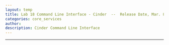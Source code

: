 ```yaml
---
layout: temp
title: Lab 18 Command Line Interface - Cinder  --  Release Date, Mar. 8 2017
categories: core_services
author: 
description: Cinder Command Line Interface
---
```

* * *
